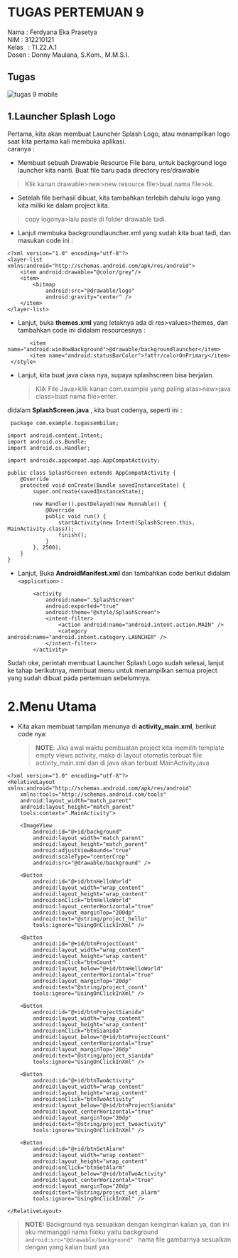 # TUGAS PERTEMUAN 9

  Nama    : Ferdyana Eka Prasetya<br>
  NIM     : 312210121<br>
  Kelas   : TI.22.A.1</br>
  Dosen   : Donny Maulana, S.Kom., M.M.S.I.</br>

 ## Tugas 
  ![tugas 9 mobile](https://github.com/ferdycuy/Intent_mobile/assets/115714443/e1316f9f-b39e-41af-aa31-ea4408dd100d)

 ## 1.Launcher Splash Logo
Pertama, kita akan membuat Launcher Splash Logo, atau menampilkan logo saat kita pertama kali membuka aplikasi.<br>
caranya : <br>
- Membuat sebuah Drawable Resource File baru, untuk background logo launcher kita nanti. Buat file baru pada directory res/drawable
> Klik kanan drawable>new>new resource file>buat nama file>ok.
- Setelah file berhasil dibuat, kita tambahkan terlebih dahulu logo yang kita miliki ke dalam project kita.
> copy logonya>lalu paste di folder drawable tadi.
- Lanjut membuka backgroundlauncher.xml yang sudah kita buat tadi, dan masukan code ini :

```
<?xml version="1.0" encoding="utf-8"?>
<layer-list xmlns:android="http://schemas.android.com/apk/res/android">
    <item android:drawable="@color/grey"/>
    <item>
        <bitmap
            android:src="@drawable/logo"
            android:gravity="center" />
    </item>
</layer-list>
```

- Lanjut, buka **themes.xml** yang letaknya ada di res>values>themes, dan tambahkan code ini didalam resourcesnya :

 ``` <style name="SplashScreen" parent="Theme.MaterialComponents.DayNight.NoActionBar">
        <item name="android:windowBackground">@drawable/backgroundlauncher</item>
        <item name="android:statusBarColor">?attr/colorOnPrimary</item>
  </style> 
  ```

- Lanjut, kita buat java class nya, supaya splashscreen bisa berjalan.
  > Klik File Java>klik kanan com.example yang paling atas>new>java class>buat nama file>enter.<br>

didalam **SplashScreen.java** , kita buat codenya, seperti ini :

```
 package com.example.tugassembilan;

import android.content.Intent;
import android.os.Bundle;
import android.os.Handler;

import androidx.appcompat.app.AppCompatActivity;

public class SplashScreen extends AppCompatActivity {
    @Override
    protected void onCreate(Bundle savedInstanceState) {
        super.onCreate(savedInstanceState);

        new Handler().postDelayed(new Runnable() {
            @Override
            public void run() {
                startActivity(new Intent(SplashScreen.this, MainActivity.class));
                finish();
            }
        }, 2500);
    }
}
```
- Lanjut, Buka **AndroidManifest.xml** dan tambahkan code berikut didalam `<application>` :

```
        <activity
            android:name=".SplashScreen"
            android:exported="true"
            android:theme="@style/SplashScreen">
            <intent-filter>
                <action android:name="android.intent.action.MAIN" />
                <category android:name="android.intent.category.LAUNCHER" />
            </intent-filter>
        </activity>
```
Sudah oke, perintah membuat Launcher Splash Logo sudah selesai, lanjut ke tahap berikutnya, membuat menu untuk menampilkan semua project yang sudah dibuat pada pertemuan sebelumnya.

# 2.Menu Utama
- Kita akan membuat tampilan menunya di **activity_main.xml**, berikut code nya:
  > **NOTE**: Jika awal waktu pembuatan project kita memilih template empty views activity, maka di layout otomatis terbuat file activity_main.xml dan di java akan terbuat MainActivity.java

```
<?xml version="1.0" encoding="utf-8"?>
<RelativeLayout xmlns:android="http://schemas.android.com/apk/res/android"
    xmlns:tools="http://schemas.android.com/tools"
    android:layout_width="match_parent"
    android:layout_height="match_parent"
    tools:context=".MainActivity">

    <ImageView
        android:id="@+id/background"
        android:layout_width="match_parent"
        android:layout_height="match_parent"
        android:adjustViewBounds="true"
        android:scaleType="centerCrop"
        android:src="@drawable/background" />

    <Button
        android:id="@+id/btnHelloWorld"
        android:layout_width="wrap_content"
        android:layout_height="wrap_content"
        android:onClick="btnHelloWorld"
        android:layout_centerHorizontal="true"
        android:layout_marginTop="200dp"
        android:text="@string/project_hello"
        tools:ignore="UsingOnClickInXml" />

    <Button
        android:id="@+id/btnProjectCount"
        android:layout_width="wrap_content"
        android:layout_height="wrap_content"
        android:onClick="btnCount"
        android:layout_below="@+id/btnHelloWorld"
        android:layout_centerHorizontal="true"
        android:layout_marginTop="20dp"
        android:text="@string/project_count"
        tools:ignore="UsingOnClickInXml" />

    <Button
        android:id="@+id/btnProjectSianida"
        android:layout_width="wrap_content"
        android:layout_height="wrap_content"
        android:onClick="btnSianida"
        android:layout_below="@+id/btnProjectCount"
        android:layout_centerHorizontal="true"
        android:layout_marginTop="20dp"
        android:text="@string/project_sianida"
        tools:ignore="UsingOnClickInXml" />

    <Button
        android:id="@+id/btnTwoActivity"
        android:layout_width="wrap_content"
        android:layout_height="wrap_content"
        android:onClick="btnTwoActivity"
        android:layout_below="@+id/btnProjectSianida"
        android:layout_centerHorizontal="true"
        android:layout_marginTop="20dp"
        android:text="@string/project_twoactivity"
        tools:ignore="UsingOnClickInXml" />

    <Button
        android:id="@+id/btnSetAlarm"
        android:layout_width="wrap_content"
        android:layout_height="wrap_content"
        android:onClick="btnSetAlarm"
        android:layout_below="@+id/btnTwoActivity"
        android:layout_centerHorizontal="true"
        android:layout_marginTop="20dp"
        android:text="@string/project_set_alarm"
        tools:ignore="UsingOnClickInXml" />

</RelativeLayout>
```
> **NOTE:** Background nya sesuaikan dengan keinginan kalian ya, dan ini aku memanggil nama fileku yaitu background `android:src="@drawable/background" ` nama file gambarnya sesuaikan dengan yang kalian buat yaa
